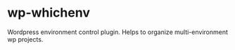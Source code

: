 # wp-whichenv
Wordpress environment control plugin. Helps to organize multi-environment wp projects.

